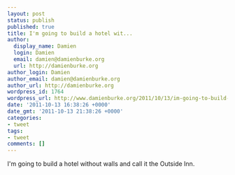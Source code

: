 ```yaml
---
layout: post
status: publish
published: true
title: I'm going to build a hotel wit...
author:
  display_name: Damien
  login: Damien
  email: damien@damienburke.org
  url: http://damienburke.org
author_login: Damien
author_email: damien@damienburke.org
author_url: http://damienburke.org
wordpress_id: 1764
wordpress_url: http://www.damienburke.org/2011/10/13/im-going-to-build-a-hotel-wit/
date: '2011-10-13 16:38:26 +0000'
date_gmt: '2011-10-13 21:38:26 +0000'
categories:
- tweet
tags:
- tweet
comments: []
---
```

<p>I'm going to build a hotel without walls and call it the Outside Inn.</p>
